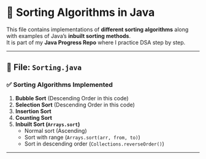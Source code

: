 # 🔢 Sorting Algorithms in Java

This file contains implementations of **different sorting algorithms** along with examples of Java’s **inbuilt sorting methods**.  
It is part of my **Java Progress Repo** where I practice DSA step by step.

---

## 📌 File: `Sorting.java`

### ✅ Sorting Algorithms Implemented
1. **Bubble Sort** (Descending Order in this code)  
2. **Selection Sort** (Descending Order in this code)  
3. **Insertion Sort**  
4. **Counting Sort**  
5. **Inbuilt Sort (`Arrays.sort`)**  
   - Normal sort (Ascending)  
   - Sort with range (`Arrays.sort(arr, from, to)`)  
   - Sort in descending order (`Collections.reverseOrder()`)  

---
